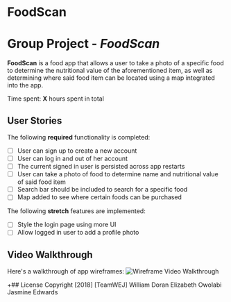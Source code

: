 # FoodScan
# Group Project - *FoodScan*

**FoodScan** is a food app that allows a user to take a photo of a specific food to determine the nutritional value of the aforementioned item, as well as determining where said food item can be located using a map integrated into the app.

Time spent: **X** hours spent in total

## User Stories

The following **required** functionality is completed:

- [ ] User can sign up to create a new account
- [ ] User can log in and out of her account
- [ ] The current signed in user is persisted across app restarts
- [ ] User can take a photo of food to determine name and nutritional value of said food item
- [ ] Search bar should be included to search for a specific food
- [ ] Map added to see where certain foods can be purchased

The following **stretch** features are implemented:

- [ ] Style the login page using more UI
- [ ] Allow logged in user to add a profile photo

## Video Walkthrough

Here's a walkthrough of app wireframes:
<img src='https://i.imgur.com/1PXLRLG.gif' title='Wireframe Video Walkthrough' width='' alt='Wireframe Video Walkthrough' />

+## License
Copyright [2018] [TeamWEJ]
William Doran
Elizabeth Owolabi
Jasmine Edwards
